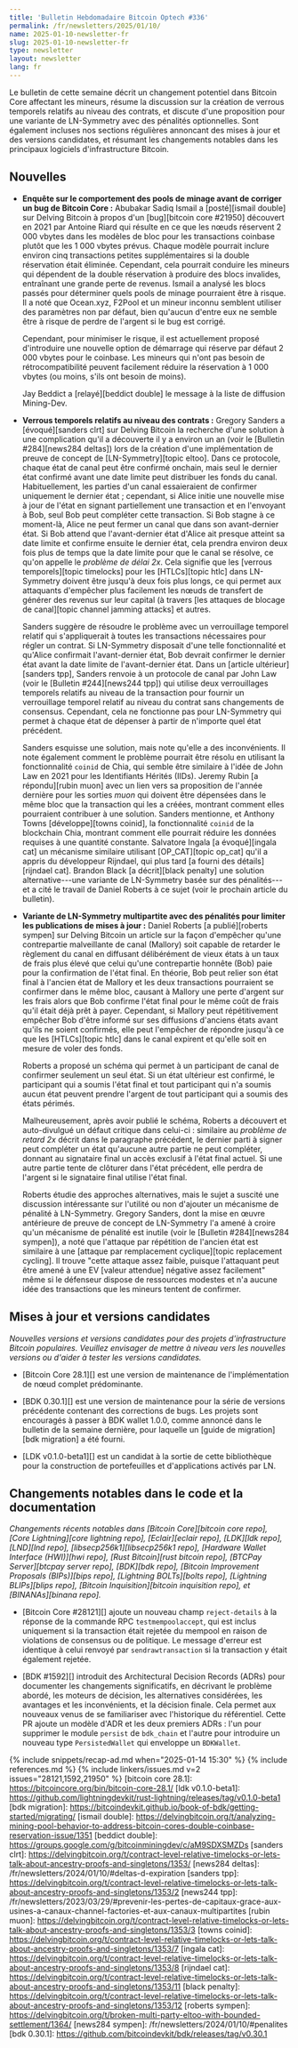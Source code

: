 ```yaml
---
title: 'Bulletin Hebdomadaire Bitcoin Optech #336'
permalink: /fr/newsletters/2025/01/10/
name: 2025-01-10-newsletter-fr
slug: 2025-01-10-newsletter-fr
type: newsletter
layout: newsletter
lang: fr
---
```

Le bulletin de cette semaine décrit un changement potentiel dans Bitcoin Core
affectant les mineurs, résume la discussion sur la création de verrous temporels relatifs au niveau
des contrats, et discute d'une proposition pour une variante de LN-Symmetry
avec des pénalités optionnelles. Sont également incluses nos sections régulières
annoncant des mises à jour et des versions candidates, et résumant les changements notables
dans les principaux logiciels d'infrastructure Bitcoin.

## Nouvelles

- **Enquête sur le comportement des pools de minage avant de corriger un bug de Bitcoin Core :**
  Abubakar Sadiq Ismail a [posté][ismail double] sur Delving Bitcoin à propos
  d'un [bug][bitcoin core #21950] découvert en 2021 par Antoine Riard qui
  résulte en ce que les nœuds réservent 2 000 vbytes dans les modèles de bloc pour les transactions
  coinbase plutôt que les 1 000 vbytes prévus. Chaque modèle
  pourrait inclure environ cinq transactions petites supplémentaires si la
  double réservation était éliminée. Cependant, cela pourrait conduire les mineurs
  qui dépendent de la double réservation à produire des blocs invalides,
  entraînant une grande perte de revenus. Ismail a analysé les blocs passés pour
  déterminer quels pools de minage pourraient être à risque. Il a noté
  que Ocean.xyz, F2Pool et un mineur inconnu semblent utiliser
  des paramètres non par défaut, bien qu'aucun d'entre eux ne semble être à risque
  de perdre de l'argent si le bug est corrigé.

  Cependant, pour minimiser le risque, il est actuellement proposé d'introduire une
  nouvelle option de démarrage qui réserve par défaut 2 000 vbytes pour le
  coinbase. Les mineurs qui n'ont pas besoin de rétrocompatibilité peuvent facilement
  réduire la réservation à 1 000 vbytes (ou moins, s'ils ont besoin de moins).

  Jay Beddict a [relayé][beddict double] le message à la liste de diffusion Mining-Dev.

- **Verrous temporels relatifs au niveau des contrats :** Gregory Sanders
  a [évoqué][sanders clrt] sur Delving Bitcoin la recherche d'une solution à
  une complication qu'il a découverte il y a environ un an (voir le [Bulletin #284][news284 deltas])
  lors de la création d'une implémentation de preuve de concept
  de [LN-Symmetry][topic eltoo]. Dans ce protocole, chaque état de canal
  peut être confirmé onchain, mais seul le dernier état confirmé avant une
  date limite peut distribuer les fonds du canal. Habituellement, les parties d'un
  canal essaieraient de confirmer uniquement le dernier état ; cependant, si
  Alice initie une nouvelle mise à jour de l'état en signant partiellement une transaction
  et en l'envoyant à Bob, seul Bob peut compléter cette transaction. Si Bob
  stagne à ce moment-là, Alice ne peut fermer un canal que dans son
  avant-dernier état. Si Bob attend que l'avant-dernier état d'Alice ait presque atteint sa date
  limite et confirme ensuite le dernier état, cela
  prendra environ deux fois plus de temps que la date limite pour que le canal
  se résolve, ce qu'on appelle le _problème de délai 2x_. Cela signifie
  que les [verrous temporels][topic timelocks] pour les [HTLCs][topic htlc] dans LN-Symmetry
  doivent être jusqu'à deux fois plus longs, ce qui permet aux attaquants
  d'empêcher plus facilement les nœuds de transfert de générer des revenus sur leur capital (à travers
  [les attaques de blocage de canal][topic channel jamming attacks] et autres.

  Sanders suggère de résoudre le problème avec un verrouillage temporel relatif qui s'appliquerait à
  toutes les transactions nécessaires pour régler un contrat. Si LN-Symmetry disposait d'une telle
  fonctionnalité et qu'Alice confirmait l'avant-dernier état, Bob devrait confirmer le dernier état
  avant la date limite de l'avant-dernier état. Dans un [article ultérieur][sanders tpp], Sanders
  renvoie à un protocole de canal par John Law (voir le [Bulletin #244][news244 tpp]) qui utilise deux
  verrouillages temporels relatifs au niveau de la transaction pour fournir un verrouillage temporel
  relatif au niveau du contrat sans changements de consensus. Cependant, cela ne fonctionne pas pour
  LN-Symmetry qui permet à chaque état de dépenser à partir de n'importe quel état précédent.

  Sanders esquisse une solution, mais note qu'elle a des inconvénients. Il note également comment le
  problème pourrait être résolu en utilisant la fonctionnalité `coinid` de Chia, qui semble être
  similaire à l'idée de John Law en 2021 pour les Identifiants Hérités (IIDs). Jeremy Rubin [a
  répondu][rubin muon] avec un lien vers sa proposition de l'année dernière pour les sorties _muon_
  qui doivent être dépensées dans le même bloc que la transaction qui les a créées, montrant comment
  elles pourraient contribuer à une solution. Sanders mentionne, et Anthony Towns [développe][towns
  coinid], la fonctionnalité `coinid` de la blockchain Chia, montrant comment elle pourrait
  réduire les données requises à une quantité constante. Salvatore Ingala [a évoqué][ingala cat] un
  mécanisme similaire utilisant [OP_CAT][topic op_cat] qu'il a appris du développeur Rijndael, qui
  plus tard [a fourni des détails][rijndael cat]. Brandon Black [a décrit][black penalty] une
  solution alternative---une variante de LN-Symmetry basée sur des pénalités---et a cité le travail
  de Daniel Roberts à ce sujet (voir le prochain article du bulletin).

- **Variante de LN-Symmetry multipartite avec des pénalités pour limiter les publications de mises à jour :**
  Daniel Roberts [a publié][roberts sympen] sur Delving Bitcoin un article sur la façon d'empêcher qu'une
  contrepartie malveillante de canal (Mallory) soit capable de retarder le règlement du canal en
  diffusant délibérément de vieux états à un taux de frais plus élevé que celui qu'une contrepartie
  honnête (Bob) paie pour la confirmation de l'état final. En théorie, Bob peut relier son état final
  à l'ancien état de Mallory et les deux transactions pourraient se confirmer dans le même bloc,
  causant à Mallory une perte d'argent sur les frais alors que Bob confirme l'état final pour le même
  coût de frais qu'il était déjà prêt à payer. Cependant, si Mallory peut répétitivement empêcher Bob
  d'être informé sur ses diffusions d'anciens états avant qu'ils ne soient confirmés, elle peut
  l'empêcher de répondre jusqu'à ce que les [HTLCs][topic htlc] dans le canal expirent et qu'elle soit
  en mesure de voler des fonds.

  Roberts a proposé un schéma qui permet à un participant de canal de confirmer seulement un seul
  état. Si un état ultérieur est confirmé, le participant qui a soumis l'état final et tout
  participant qui n'a soumis aucun état peuvent prendre l'argent de tout participant qui a soumis des
  états périmés.

  Malheureusement, après avoir publié le schéma, Roberts a découvert et auto-divulgué un défaut
  critique dans celui-ci : similaire au _problème de retard 2x_ décrit dans le paragraphe
  précédent, le dernier parti à signer peut compléter un état qu'aucune autre partie ne peut compléter,
  donnant au signataire final un accès exclusif à l'état final actuel. Si une autre partie tente de clôturer
  dans l'état précédent, elle perdra de l'argent si le signataire final utilise l'état final.

  Roberts étudie des approches alternatives, mais le sujet a suscité une discussion intéressante sur
  l'utilité ou non d'ajouter un mécanisme de pénalité à LN-Symmetry. Gregory Sanders, dont la mise en
  œuvre antérieure de preuve de concept de LN-Symmetry l'a amené à croire qu'un mécanisme de pénalité
  est inutile (voir le [Bulletin #284][news284 sympen]), a noté que l'attaque par répétition de
  l'ancien état est similaire à une [attaque par remplacement cyclique][topic replacement cycling]. Il
  trouve "cette attaque assez faible, puisque l'attaquant peut être amené à une EV [valeur attendue]
  négative assez facilement" même si le défenseur dispose de ressources modestes et n'a aucune idée
  des transactions que les mineurs tentent de confirmer.

## Mises à jour et versions candidates

_Nouvelles versions et versions candidates pour des projets d'infrastructure Bitcoin populaires.
Veuillez envisager de mettre à niveau vers les nouvelles versions ou d'aider à tester les versions candidates._

- [Bitcoin Core 28.1][] est une version de maintenance de l'implémentation de nœud complet
  prédominante.

- [BDK 0.30.1][] est une version de maintenance pour la série de versions précédente contenant des
  corrections de bugs. Les projets sont encouragés à passer à BDK wallet 1.0.0, comme annoncé dans le
  bulletin de la semaine dernière, pour laquelle un [guide de migration][bdk migration] a été
  fourni.

- [LDK v0.1.0-beta1][] est un candidat à la sortie de cette bibliothèque pour la construction de
  portefeuilles et d'applications activés par LN.

## Changements notables dans le code et la documentation

_Changements récents notables dans [Bitcoin Core][bitcoin core repo], [Core Lightning][core
lightning repo], [Eclair][eclair repo], [LDK][ldk repo], [LND][lnd repo],
[libsecp256k1][libsecp256k1 repo], [Hardware Wallet Interface (HWI)][hwi repo], [Rust Bitcoin][rust
bitcoin repo], [BTCPay Server][btcpay server repo], [BDK][bdk repo], [Bitcoin Improvement Proposals
(BIPs)][bips repo], [Lightning BOLTs][bolts repo], [Lightning BLIPs][blips repo], [Bitcoin
Inquisition][bitcoin inquisition repo], et [BINANAs][binana repo]._

- [Bitcoin Core #28121][] ajoute un nouveau champ `reject-details` à la réponse de la commande RPC
  `testmempoolaccept`, qui est inclus uniquement si la transaction était rejetée du mempool en raison
  de violations de consensus ou de politique. Le message d'erreur est identique à celui renvoyé par
  `sendrawtransaction` si la transaction y était également rejetée.

- [BDK #1592][] introduit des Architectural Decision Records (ADRs) pour documenter les changements
  significatifs, en décrivant le problème abordé, les moteurs de décision, les alternatives
  considérées, les avantages et les inconvénients, et la décision finale. Cela permet aux nouveaux
  venus de se familiariser avec  l'historique du référentiel. Cette PR ajoute un modèle d'ADR et les deux
  premiers ADRs : l'un pour supprimer le module `persist` de `bdk_chain` et l'autre pour introduire un
  nouveau type `PersistedWallet` qui enveloppe un `BDKWallet`.

{% include snippets/recap-ad.md when="2025-01-14 15:30" %}
{% include references.md %}
{% include linkers/issues.md v=2 issues="28121,1592,21950" %}
[bitcoin core 28.1]: https://bitcoincore.org/bin/bitcoin-core-28.1/
[ldk v0.1.0-beta1]: https://github.com/lightningdevkit/rust-lightning/releases/tag/v0.1.0-beta1
[bdk migration]: https://bitcoindevkit.github.io/book-of-bdk/getting-started/migrating/
[ismail double]: https://delvingbitcoin.org/t/analyzing-mining-pool-behavior-to-address-bitcoin-cores-double-coinbase-reservation-issue/1351
[beddict double]: https://groups.google.com/g/bitcoinminingdev/c/aM9SDXSMZDs
[sanders clrt]: https://delvingbitcoin.org/t/contract-level-relative-timelocks-or-lets-talk-about-ancestry-proofs-and-singletons/1353/
[news284 deltas]: /fr/newsletters/2024/01/10/#deltas-d-expiration
[sanders tpp]: https://delvingbitcoin.org/t/contract-level-relative-timelocks-or-lets-talk-about-ancestry-proofs-and-singletons/1353/2
[news244 tpp]: /fr/newsletters/2023/03/29/#prevenir-les-pertes-de-capitaux-grace-aux-usines-a-canaux-channel-factories-et-aux-canaux-multipartites
[rubin muon]: https://delvingbitcoin.org/t/contract-level-relative-timelocks-or-lets-talk-about-ancestry-proofs-and-singletons/1353/3
[towns coinid]: https://delvingbitcoin.org/t/contract-level-relative-timelocks-or-lets-talk-about-ancestry-proofs-and-singletons/1353/7
[ingala cat]: https://delvingbitcoin.org/t/contract-level-relative-timelocks-or-lets-talk-about-ancestry-proofs-and-singletons/1353/8
[rijndael cat]: https://delvingbitcoin.org/t/contract-level-relative-timelocks-or-lets-talk-about-ancestry-proofs-and-singletons/1353/11
[black penalty]: https://delvingbitcoin.org/t/contract-level-relative-timelocks-or-lets-talk-about-ancestry-proofs-and-singletons/1353/12
[roberts sympen]: https://delvingbitcoin.org/t/broken-multi-party-eltoo-with-bounded-settlement/1364/
[news284 sympen]: /fr/newsletters/2024/01/10/#penalites
[bdk 0.30.1]: https://github.com/bitcoindevkit/bdk/releases/tag/v0.30.1
